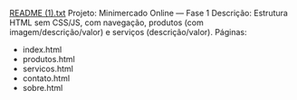 [README (1).txt](https://github.com/user-attachments/files/21907051/README.1.txt)
Projeto: Minimercado Online — Fase 1
Descrição: Estrutura HTML sem CSS/JS, com navegação, produtos (com imagem/descrição/valor) e serviços (descrição/valor).
Páginas:
- index.html
- produtos.html
- servicos.html
- contato.html
- sobre.html
